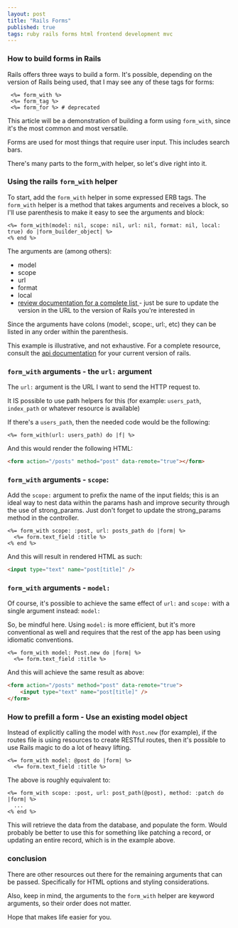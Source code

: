 ```yaml
---
layout: post
title: "Rails Forms"
published: true
tags: ruby rails forms html frontend development mvc
---
```


### How to build forms in Rails

Rails offers three ways to build a form. It's possible, depending on the version of Rails being used, that I may see any of these tags for forms:

```erb
 <%= form_with %>
 <%= form_tag %>
 <%= form_for %> # deprecated
```

This article will be a demonstration of building a form using `form_with`, since it's the most common and most versatile.

Forms are used for most things that require user input. This includes search bars.

There's many parts to the form_with helper, so let's dive right into it.

### Using the rails `form_with` helper

To start, add the `form_with` helper in some expressed ERB tags. The `form_with` helper is a method that takes arguments and receives a block, so I'll use parenthesis to make it easy to see the arguments and block:

```erb
<%= form_with(model: nil, scope: nil, url: nil, format: nil, local: true) do |form_builder_object| %>
<% end %>
```

The arguments are (among others):

-   model
-   scope
-   url
-   format
-   local
-   [ review documentation for a complete list ](https://api.rubyonrails.org/v5.2.8/) - just be sure to update the version in the URL to the version of Rails you're interested in

Since the arguments have colons (model:, scope:, url:, etc) they can be listed in any order within the parenthesis.

This example is illustrative, and not exhaustive. For a complete resource, consult the [api documentation](https://api.rubyonrails.org/v5.2.8/) for your current version of rails.

### `form_with` arguments - the `url:` argument

The `url:` argument is the URL I want to send the HTTP request to.

It IS possible to use path helpers for this (for example: `users_path`, `index_path` or whatever resource is available)

If there's a `users_path`, then the needed code would be the following:

```erb
<%= form_with(url: users_path) do |f| %>
```

And this would render the following HTML:

```html
<form action="/posts" method="post" data-remote="true"></form>
```

### `form_with` arguments - `scope`:

Add the `scope:` argument to prefix the name of the input fields; this is an ideal way to nest data within the params hash and improve security through the use of strong_params. Just don't forget to update the strong_params method in the controller.

```erb
<%= form_with scope: :post, url: posts_path do |form| %>
  <%= form.text_field :title %>
<% end %>
```

And this will result in rendered HTML as such:

```html
<input type="text" name="post[title]" />
```

### `form_with` arguments - `model:`

Of course, it's possible to achieve the same effect of `url:` and `scope:` with a single argument instead: `model:`

So, be mindful here. Using `model:` is more efficient, but it's more conventional as well and requires that the rest of the app has been using idiomatic conventions.

```erb
<%= form_with model: Post.new do |form| %>
  <%= form.text_field :title %>
```

And this will achieve the same result as above:

```html
<form action="/posts" method="post" data-remote="true">
    <input type="text" name="post[title]" />
</form>
```

### How to prefill a form - Use an existing model object

Instead of explicitly calling the model with `Post.new` (for example), if the routes file is using resources to create RESTful routes, then it's possible to use Rails magic to do a lot of heavy lifting.

```erb
<%= form_with model: @post do |form| %>
  <%= form.text_field :title %>
```

The above is roughly equivalent to:

```erb
<%= form_with scope: :post, url: post_path(@post), method: :patch do |form| %>
  ...
<% end %>
```

This will retrieve the data from the database, and populate the form. Would probably be better to use this for something like patching a record, or updating an entire record, which is in the example above.

### conclusion

There are other resources out there for the remaining arguments that can be passed. Specifically for HTML options and styling considerations.

Also, keep in mind, the arguments to the `form_with` helper are keyword arguments, so their order does not matter.

Hope that makes life easier for you.

